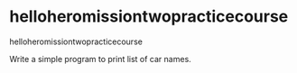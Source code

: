 # helloheromissiontwopracticecourse
helloheromissiontwopracticecourse

Write a simple program to print list of car names.
